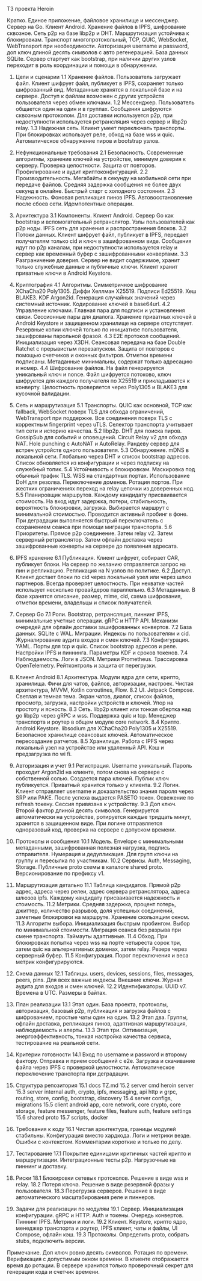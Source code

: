 ТЗ проекта Heroin

Кратко. Единое приложение, файловое хранилище и мессенджер. Сервер на Go. Клиент Android. Хранение файлов в IPFS, шифрование сквозное. Сеть p2p на базе libp2p и DHT. Маршрутизация устойчива к блокировкам. Транспорт многопротокольный, TCP, QUIC, WebSocket, WebTransport при необходимости. Авторизация username и password, доп ключ длиной десять символов с авто регенерацией. База данных SQLite. Сервер стартует как bootstrap, при наличии других узлов переходит в роль координации и помощи в обнаружении.

1. Цели и сценарии
1.1 Хранение файлов. Пользователь загружает файл. Клиент шифрует файл, публикует в IPFS, сохраняет только шифрованный вид. Метаданные хранятся в локальной базе и на сервере. Доступ к файлам возможен с других устройств пользователя через обмен ключами.
1.2 Мессенджер. Пользователь общается один на один и в группах. Сообщения шифруются сквозным протоколом. Для доставки используется p2p, при недоступности используется ретрансляция через сервер и libp2p relay.
1.3 Надежная сеть. Клиент умеет переключать транспорты. При блокировках использует реле, обход на базе wss и quic. Автоматическое обнаружение пиров и bootstrap узлов.

2. Нефункциональные требования
2.1 Безопасность. Современные алгоритмы, хранение ключей на устройстве, минимум доверия к серверу. Проверка целостности. Защита от повторов. Профилирование и аудит криптоконфигураций.
2.2 Производительность. Мегабайты в секунду на мобильной сети при передаче файлов. Средняя задержка сообщения не более двух секунд в онлайне. Быстрый старт с холодного состояния.
2.3 Надежность. Фоновая репликация пинов IPFS. Автовосстановление после сбоев сети. Идемпотентные операции.

3. Архитектура
3.1 Компоненты. Клиент Android. Сервер Go как bootstrap и вспомогательный ретранслятор. Узлы пользователей как p2p ноды. IPFS сеть для хранения и распространения блоков.
3.2 Потоки данных. Клиент шифрует файл, публикует в IPFS, передает получателям только cid и ключ в зашифрованном виде. Сообщения идут по p2p каналам, при недоступности используется relay и сервер как временный буфер с зашифрованными конвертами.
3.3 Разграничение доверия. Сервер не видит содержимое, хранит только служебные данные и публичные ключи. Клиент хранит приватные ключи в Android Keystore.

4. Криптография
4.1 Алгоритмы. Симметричное шифрование XChaCha20 Poly1305. Диффи Хеллман X25519. Подписи Ed25519. Хеш BLAKE3. KDF Argon2id. Генерация случайных значений через системный источник. Кодирование ключей в base64url.
4.2 Управление ключами. Главная пара для подписи и установления связи. Сессионные пары для диалога. Хранение приватных ключей в Android Keystore и защищенном хранилище на сервере отсутствует. Резервные копии ключей только по инициативе пользователя, зашифрованы парольной фразой.
4.3 E2E протокол сообщений. Инициализация через X3DH. Сеансовая передача на базе Double Ratchet с прерывистым перезапуском. Защита от повторов с помощью счетчиков и оконных фильтров. Отметки времени подписаны. Метаданные минимальны, содержат только адресацию и номер.
4.4 Шифрование файлов. На файл генерируется уникальный ключ и nonce. Файл шифруется потоково, ключ шифруется для каждого получателя по X25519 и прикладывается к конверту. Целостность проверяется через Poly1305 и BLAKE3 для кусочной валидации.

5. Сеть и маршрутизация
5.1 Транспорты. QUIC как основной, TCP как fallback, WebSocket поверх TLS для обхода ограничений, WebTransport при поддержке. Все соединения поверх TLS с корректным fingerprint через uTLS. Селектор транспорта учитывает тип сети и историю качества.
5.2 libp2p. DHT для поиска пиров. GossipSub для событий и оповещений. Circuit Relay v2 для обхода NAT. Hole punching с AutoNAT и AutoRelay. Рандеву сервер для встреч устройств одного пользователя.
5.3 Обнаружение. mDNS в локальной сети. Глобально через DHT и список bootstrap адресов. Список обновляется из конфигурации и через подписку на служебный топик.
5.4 Устойчивость к блокировкам. Маскировка под обычный трафик TLS. WSS на стандартных портах. Использование DoH для резолва. Переключение доменов. Ротация портов. При жестких ограничениях переход на relay цепочки из доверенных нод.
5.5 Планировщик маршрутов. Каждому кандидату присваивается стоимость. На вход идут задержка, потери, стабильность, вероятность блокировки, загрузка. Выбирается маршрут с минимальной стоимостью. Проводится активный пробинг в фоне. При деградации выполняется быстрый переключатель с сохранением сеанса при помощи миграции транспорта.
5.6 Приоритеты. Прямое p2p соединение. Затем relay v2. Затем серверный ретранслятор. Затем офлайн доставка через зашифрованные конверты на сервере до появления адресата.

6. IPFS хранение
6.1 Публикация. Клиент шифрует, собирает CAR, публикует блоки. На сервер по желанию отправляется запрос на пин и репликацию. Репликация на N узлов по политике.
6.2 Доступ. Клиент достает блоки по cid через локальный узел или через шлюз партнеров. Всегда проверяет целостность. При нехватке частей использует несколько провайдеров параллельно.
6.3 Метаданные. В базе хранятся описание, размер, mime, cid, схема шифрования, отметки времени, владельцы и список получателей.

7. Сервер Go
7.1 Роли. Bootstrap, ретрансляция, пиннинг IPFS, минимальные учетные операции. gRPC и HTTP API. Механизм очередей для офлайн доставки зашифрованных конвертов.
7.2 База данных. SQLite с WAL. Миграции. Индексы по пользователям и cid. Журналирование аудита входов и смен ключей.
7.3 Конфигурация. YAML. Порты для tcp и quic. Список bootstrap адресов и реле. Настройки IPFS и пиннинга. Параметры KDF и сроков токенов.
7.4 Наблюдаемость. Логи в JSON. Метрики Prometheus. Трассировка OpenTelemetry. Рейтконтроль и защитa от перегрузки.

8. Клиент Android
8.1 Архитектура. Модули ядра для сети, крипто, хранилища. Фичи для чатов, файлов, авторизации, настроек. Чистая архитектура, MVVM, Kotlin coroutines, Flow.
8.2 UI. Jetpack Compose. Светлая и темная тема. Экран чатов, диалог, список файлов, просмотр, загрузка, настройки устройств и ключей. Упор на простоту и ясность.
8.3 Сеть. libp2p клиент или тонкая обертка над go libp2p через gRPC и wss. Поддержка quic и tcp. Менеджер транспорта и роутер в общем модуле core network.
8.4 Крипто. Android Keystore. libsodium для XChaCha20 Poly1305 и X25519. Безопасное хранилище сеансовых ключей. Автоматическое пересоздание ратчетов.
8.5 Хранилище. Работа с IPFS через локальный узел на устройстве или удаленный API. Кэш и предзагрузка по wi fi.

9. Авторизация и учет
9.1 Регистрация. Username уникальный. Пароль проходит Argon2id на клиенте, потом снова на сервере с собственной солью. Создается пара ключей. Публик ключ публикуется. Приватный хранится только у клиента.
9.2 Логин. Клиент отправляет username и доказательство знания пароля через SRP или PAKE. После успеха выдается PASETO токен. Освежение по refresh токену. Сессия привязана к устройству.
9.3 Доп ключ. Второй фактор длиной десять символов. Генерируется автоматически на устройстве, ротируется каждые тридцать минут, хранится в защищенном виде. При логине отправляется одноразовый код, проверка на сервере с допуском времени.

10. Протоколы и сообщения
10.1 Модель. Envelope с минимальными метаданными, зашифрованная полезная нагрузка, подпись отправителя. Нумерация и дедупликация. Для групп ключи на группу и пересылка по участникам.
10.2 Сервисы. Auth, Messaging, Storage. Публичные proto схемы в каталоге shared proto. Версионирование по префиксу v1.

11. Маршрутизация детально
11.1 Таблица кандидатов. Прямой p2p адрес, адреса через релеи, адрес сервера ретранслятора, адреса шлюзов ipfs. Каждому кандидату присваивается надежность и стоимость.
11.2 Метрики. Средняя задержка, процент потерь, джиттер, количество разрывов, доля успешных соединений, заметные блокировки на маршруте. Хранение скользящим окном.
11.3 Алгоритм выбора. Инициализация быстрым пробингом. Выбор по минимальной стоимости. Миграция сеанса без разрыва при смене транспорта. Таймауты адаптивные.
11.4 Обход. При блокировках попытка через wss на порте четыреста сорок три, затем quic на альтернативных доменах, затем relay. Резерв через серверный буфер.
11.5 Конфигурация. Порог переключения и веса метрик конфигурируются.

12. Схема данных
12.1 Таблицы. users, devices, sessions, files, messages, peers, pins. Для всех важные индексы. Внешние ключи. Журнал аудита для входов и смен ключей.
12.2 Идентификаторы. UUID v7. Времена в UTC. Размеры в байтах.

13. План реализации
13.1 Этап один. База проекта, протоколы, авторизация, базовый p2p, публикация и загрузка файлов с шифрованием, простые чаты один на один.
13.2 Этап два. Группы, офлайн доставка, репликация пинов, адаптивная маршрутизация, наблюдаемость и алерты.
13.3 Этап три. Оптимизация, энергоэффективность, тонкая настройка качества сервиса, тестирование на реальной сети.

14. Критерии готовности
14.1 Вход по username и password и второму фактору. Отправка и прием сообщений с e2e. Загрузка и скачивание файла через IPFS с проверкой целостности. Автоматическое переключение транспорта при деградации.

15. Структура репозитория
15.1 docs TZ.md
15.2 server cmd heroin server
15.3 server internal auth, crypto, ipfs, messaging, api http и grpc, routing, store, config, bootstrap, discovery
15.4 server configs, migrations
15.5 client android app, core network, core crypto, core storage, feature messenger, feature files, feature auth, feature settings
15.6 shared proto
15.7 scripts, docker

16. Требования к коду
16.1 Чистая архитектура, границы модулей стабильны. Конфигурация вместо хардкода. Логи и метрики везде. Ошибки с контекстом. Комментарии короткие и только по делу.

17. Тестирование
17.1 Покрытие единицами критичных частей крипто и маршрутизации. Интеграционные тесты p2p. Нагрузочные на пиннинг и доставку.

18. Риски
18.1 Блокировки сетевых протоколов. Решение в виде wss и relay. 18.2 Потеря ключа. Решение в виде резервной фразы у пользователя. 18.3 Перегрузка серверов. Решение в виде автоматического масштабирования реле и пиннеров.

19. Задачи для реализации по модулям
19.1 Сервер. Инициализация конфигурации. gRPC и HTTP. Auth и токены. Очередь конвертов. Пиннинг IPFS. Метрики и логи.
19.2 Клиент. Keystore, крипто ядро, менеджер транспорта и роутер, IPFS клиент, чаты и файлы, UI Compose, офлайн кэш.
19.3 Протоколы. Определить proto, собрать stubs, подключить версии.

Примечание. Доп ключ ровно десять символов. Ротация по времени. Верификация с допустимым окном времени. В клиенте отображается время до ротации. В сервере хранится только проверочный секрет для генерации кода и счетчик времени.
